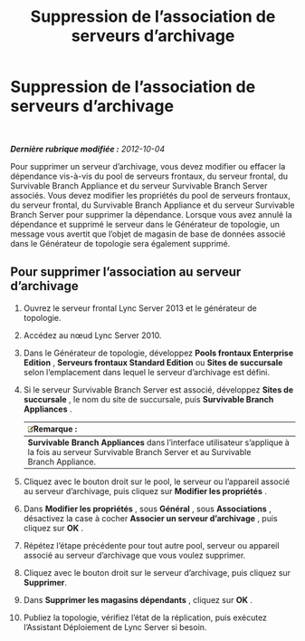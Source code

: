 ﻿---
title: Suppression de l’association de serveurs d’archivage
TOCTitle: Suppression de l’association de serveurs d’archivage
ms:assetid: dabac157-71ee-4afe-b0b6-4a083d165ffb
ms:mtpsurl: https://technet.microsoft.com/fr-fr/library/JJ721903(v=OCS.15)
ms:contentKeyID: 49891568
ms.date: 05/20/2016
mtps_version: v=OCS.15
ms.translationtype: HT
---

# Suppression de l’association de serveurs d’archivage

 

_**Dernière rubrique modifiée :** 2012-10-04_

Pour supprimer un serveur d’archivage, vous devez modifier ou effacer la dépendance vis-à-vis du pool de serveurs frontaux, du serveur frontal, du Survivable Branch Appliance et du serveur Survivable Branch Server associés. Vous devez modifier les propriétés du pool de serveurs frontaux, du serveur frontal, du Survivable Branch Appliance et du serveur Survivable Branch Server pour supprimer la dépendance. Lorsque vous avez annulé la dépendance et supprimé le serveur dans le Générateur de topologie, un message vous avertit que l’objet de magasin de base de données associé dans le Générateur de topologie sera également supprimé.

## Pour supprimer l’association au serveur d’archivage

1.  Ouvrez le serveur frontal Lync Server 2013 et le générateur de topologie.

2.  Accédez au nœud Lync Server 2010.

3.  Dans le Générateur de topologie, développez **Pools frontaux Enterprise Edition** , **Serveurs frontaux Standard Edition** ou **Sites de succursale** selon l’emplacement dans lequel le serveur d’archivage est défini.

4.  Si le serveur Survivable Branch Server est associé, développez **Sites de succursale** , le nom du site de succursale, puis **Survivable Branch Appliances** .
    
    <table>
    <thead>
    <tr class="header">
    <th><img src="images/Gg398920.note(OCS.15).gif" title="note" alt="note" />Remarque :</th>
    </tr>
    </thead>
    <tbody>
    <tr class="odd">
    <td><strong>Survivable Branch Appliances</strong> dans l’interface utilisateur s’applique à la fois au serveur Survivable Branch Server et au Survivable Branch Appliance.</td>
    </tr>
    </tbody>
    </table>


5.  Cliquez avec le bouton droit sur le pool, le serveur ou l’appareil associé au serveur d’archivage, puis cliquez sur **Modifier les propriétés** .

6.  Dans **Modifier les propriétés** , sous **Général** , sous **Associations** , désactivez la case à cocher **Associer un serveur d’archivage** , puis cliquez sur **OK** .

7.  Répétez l’étape précédente pour tout autre pool, serveur ou appareil associé au serveur d’archivage que vous voulez supprimer.

8.  Cliquez avec le bouton droit sur le serveur d’archivage, puis cliquez sur **Supprimer**.

9.  Dans **Supprimer les magasins dépendants** , cliquez sur **OK** .

10. Publiez la topologie, vérifiez l’état de la réplication, puis exécutez l’Assistant Déploiement de Lync Server si besoin.

